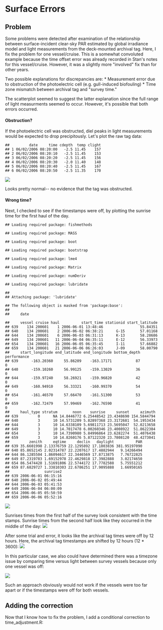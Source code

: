 Surface Errors
================

Problem
-------

Some problems were detected after examination of the relationship between surface-incident clear-sky PAR estimated by global irradiance model and light measurements from the deck-mounted archival tag. Here, I fix the problem for one vessel/cruise. This is a somewhat convoluted example because the time offset error was already recorded in Stan's notes for this vessel/cruise. However, it was a slightly more "involved" fix than for other years.

Two possible explanations for discrepancies are: \* Measurement error due to obstruction of the photoelectric cell (e.g. gull-induced biofouling) \* Time zone mismatch between archival tag and "survey time."

The scatterplot seemed to suggest the latter explanation since the full range of light measurments seemed to occur. However, it's possible that both errors occurred.

#### Obstruction?

If the photoelectric cell was obstructed, diel peaks in light measurements would be expected to drop precipitously. Let's plot the raw tag data:

    ##         date     time cdepth  temp clight
    ## 1 06/02/2006 08:20:00   -2.5 11.45    157
    ## 2 06/02/2006 08:20:10   -2.5 11.45    153
    ## 3 06/02/2006 08:20:20   -2.5 11.45    156
    ## 4 06/02/2006 08:20:30   -2.0 11.40    148
    ## 5 06/02/2006 08:20:40   -2.5 11.45    167
    ## 6 06/02/2006 08:20:50   -2.5 11.35    170

![](C:\Users\seanr\OneDrive\afsc\Light%20data%20processing\TLUtilities\vignettes\figures\unnamed-chunk-1-1.png)

Looks pretty normal-- no evidence that the tag was obstructed.

#### Wrong time?

Next, I checked to see if the timestamps were off, by plotting the sunrise time for the first haul of the day.

    ## Loading required package: fishmethods

    ## Loading required package: MASS

    ## Loading required package: boot

    ## Loading required package: bootstrap

    ## Loading required package: lme4

    ## Loading required package: Matrix

    ## Loading required package: numDeriv

    ## Loading required package: lubridate

    ## 
    ## Attaching package: 'lubridate'

    ## The following object is masked from 'package:base':
    ## 
    ##     date

    ##     vessel cruise haul          start_time stationid start_latitude
    ## 639    134 200601    1 2006-06-01 13:48:46                 55.84351
    ## 640    134 200601    2 2006-06-02 06:38:21      G-15       57.01168
    ## 644    134 200601    6 2006-06-03 06:31:13      K-13       58.28686
    ## 649    134 200601   11 2006-06-04 06:35:11      E-12       56.33973
    ## 654    134 200601   16 2006-06-05 06:35:45      I-11       57.66882
    ## 659    134 200601   21 2006-06-06 06:26:03      J-09       58.00790
    ##     start_longitude end_latitude end_longitude bottom_depth performance
    ## 639      -163.20360     55.86209    -163.17171           87           0
    ## 640      -159.10260     56.99125    -159.13029           36           0
    ## 644      -159.97240     58.26921    -159.96820           42           0
    ## 649      -160.94910     56.33321    -160.99370           54           0
    ## 654      -161.46570     57.66470    -161.51300           53           0
    ## 659      -162.72479     57.99469    -162.76590           41           0
    ##     haul_type stratum       noon    sunrise     sunset     azimuth
    ## 639         0      NA 14.8446772 6.25448542 23.4348690 154.5844794
    ## 640         3      10 14.5731209 5.82897368 23.3172681  54.1953434
    ## 644         3      10 14.6338109 5.69811713 23.5695047  52.0213658
    ## 649         3      10 14.7017478 6.00260346 23.4008922  51.8622384
    ## 654         3      10 14.7390980 5.84996864 23.6282274  51.4076438
    ## 659         3      10 14.8260176 5.87122320 23.7808120  48.4273041
    ##         zenith     eqtime     declin   daylight          PAR
    ## 639 35.6601998 2.13376759 22.1295892 17.1803836 381.95197090
    ## 640 85.8652145 2.02314787 22.2207617 17.4882944   9.14266494
    ## 644 86.1285504 1.86094617 22.3446569 17.8713875   7.76722825
    ## 649 87.2319783 1.69152978 22.4629818 17.3982888   3.02174650
    ## 654 86.5474428 1.51691806 22.5744172 17.7782588   5.75551212
    ## 659 87.6829727 1.33810303 22.6786251 17.9095888   1.66950165
    ##                sunrise2
    ## 639 2006-06-01 06:15:16
    ## 640 2006-06-02 05:49:44
    ## 644 2006-06-03 05:41:53
    ## 649 2006-06-04 06:00:09
    ## 654 2006-06-05 05:50:59
    ## 659 2006-06-06 05:52:16

![](C:\Users\seanr\OneDrive\afsc\Light%20data%20processing\TLUtilities\vignettes\figures\unnamed-chunk-2-1.png)

Sunrises times from the first half of the survey look consistent with the time stamps. Sunrise times from the second half look like they occurred in the middle of the day: ![](C:\Users\seanr\OneDrive\afsc\Light%20data%20processing\TLUtilities\vignettes\figures\unnamed-chunk-3-1.png)

After some trial and error, it looks like the archival tag times were off by 12 hours. Here, the archival tag timestamps are shifted by 12 hours (12 \* 3600): ![](C:\Users\seanr\OneDrive\afsc\Light%20data%20processing\TLUtilities\vignettes\figures\unnamed-chunk-4-1.png)

In this particular case, we also could have determined there was a timezone issue by comparing time versus light between survey vessels because only one vessel was off:

![](C:\Users\seanr\OneDrive\afsc\Light%20data%20processing\TLUtilities\vignettes\figures\unnamed-chunk-5-1.png)

Such an approach obviously would not work if the vessels were too far apart or if the timestamps were off for both vessels.

Adding the correction
---------------------

Now that I know how to fix the problem, I add a conditional correction to time\_adjustment.R:
